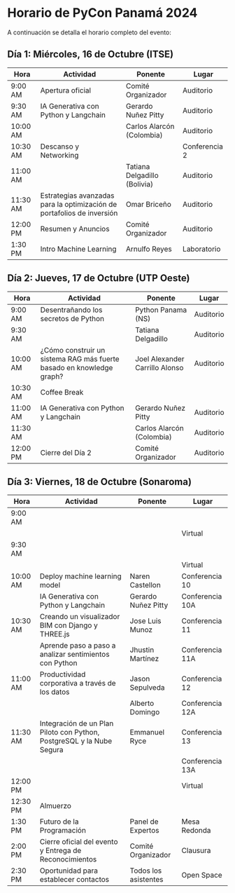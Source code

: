 # Horario de PyCon Panamá 2024

A continuación se detalla el horario completo del evento:

## Día 1: Miércoles, 16 de Octubre (ITSE)

| Hora   | Actividad                            | Ponente                      | Lugar        |
|--------|--------------------------------------|------------------------------|--------------|
| 9:00 AM | Apertura oficial                    | Comité Organizador           | Auditorio    |
| 9:30 AM | IA Generativa con Python y Langchain| Gerardo Nuñez Pitty          | Auditorio    |
|10:00 AM |                                     | Carlos Alarcón (Colombia)    | Auditorio    |
|10:30 AM | Descanso y Networking               |                              | Conferencia 2|
|11:00 AM |                                     | Tatiana Delgadillo (Bolivia) | Auditorio    |
|11:30 AM | Estrategias avanzadas para la optimización de portafolios de inversión | Omar Briceño               | Auditorio    |
|12:00 PM | Resumen y Anuncios                  | Comité Organizador           | Auditorio    |
| 1:30 PM | Intro Machine Learning              | Arnulfo Reyes                | Laboratorio  |

## Día 2: Jueves, 17 de Octubre (UTP Oeste)

| Hora   | Actividad                                | Ponente                      | Lugar        |
|--------|------------------------------------------|------------------------------|--------------|
| 9:00 AM | Desentrañando los secretos de Python    | Python Panama (NS)           | Auditorio    |
| 9:30 AM |                                         | Tatiana Delgadillo           | Auditorio    |
|10:00 AM | ¿Cómo construir un sistema RAG más fuerte basado en knowledge graph?   | Joel Alexander Carrillo Alonso | Auditorio |
|10:30 AM | Coffee Break                            |                              |              |
|11:00 AM | IA Generativa con Python y Langchain    | Gerardo Nuñez Pitty          | Auditorio    |
|11:30 AM |                                         | Carlos Alarcón (Colombia)    | Auditorio    |
|12:00 PM | Cierre del Día 2                        | Comité Organizador           | Auditorio    |

## Día 3: Viernes, 18 de Octubre (Sonaroma)

| Hora    | Actividad                                                               | Ponente                      | Lugar              |
|---------|-------------------------------------------------------------------------|------------------------------|--------------      |
| 9:00 AM |                                                                         |                              |                    |
|         |                                                                         |                              | Virtual            |
| 9:30 AM |                                                                         |                              |                    |
|         |                                                                         |                              | Virtual            |
|10:00 AM | Deploy machine learning model                                           | Naren Castellon              | Conferencia 10     |
|         | IA Generativa con Python y Langchain                                    | Gerardo Nuñez Pitty          | Conferencia 10A    |
|10:30 AM | Creando un visualizador BIM con Django y THREE.js                       | Jose Luis Munoz              | Conferencia 11     |
|         | Aprende paso a paso a analizar sentimientos con Python                  | Jhustin Martínez             | Conferencia 11A    |
|11:00 AM | Productividad corporativa a través de los datos                         | Jason Sepulveda              | Conferencia 12     |
|         |                                                                         | Alberto Domingo              | Conferencia 12A    |
|11:30 AM | Integración de un Plan Piloto con Python, PostgreSQL y la Nube Segura   | Emmanuel Ryce                | Conferencia 13     |
|         |                                                                         |                              | Conferencia 13A    |
|12:00 PM |                                                                         |                              | Virtual            |
|12:30 PM | Almuerzo                                                                |                              |                    |
| 1:30 PM | Futuro de la Programación                                               | Panel de Expertos            | Mesa Redonda       |
| 2:00 PM | Cierre oficial del evento y Entrega de Reconocimientos                  | Comité Organizador           | Clausura           |
| 2:30 PM | Oportunidad para establecer contactos                                   | Todos los asistentes         | Open Space         |
